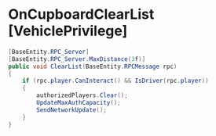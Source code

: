 <Badge type="danger" text="Carbon Compatible"/><Badge type="warning" text="Oxide Compatible"/>
# OnCupboardClearList [VehiclePrivilege]
```csharp
[BaseEntity.RPC_Server]
[BaseEntity.RPC_Server.MaxDistance(3f)]
public void ClearList(BaseEntity.RPCMessage rpc)
{
	if (rpc.player.CanInteract() && IsDriver(rpc.player))
	{
		authorizedPlayers.Clear();
		UpdateMaxAuthCapacity();
		SendNetworkUpdate();
	}
}

```
